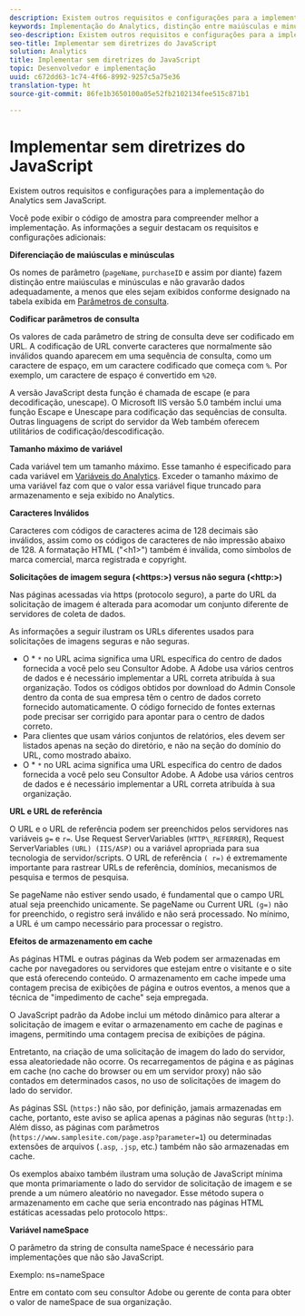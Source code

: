 ```yaml
---
description: Existem outros requisitos e configurações para a implementação do Analytics sem JavaScript.
keywords: Implementação do Analytics, distinção entre maiúsculas e minúsculas, codificar parâmetros de consulta, caracteres inválidos, solicitações de imagens seguras, comprimento máximo da variável, referência, url, armazenamento em cache, namespace
seo-description: Existem outros requisitos e configurações para a implementação do Analytics sem JavaScript.
seo-title: Implementar sem diretrizes do JavaScript
solution: Analytics
title: Implementar sem diretrizes do JavaScript
topic: Desenvolvedor e implementação
uuid: c672dd63-1c74-4f66-8992-9257c5a75e36
translation-type: ht
source-git-commit: 86fe1b3650100a05e52fb2102134fee515c871b1

---
```



# Implementar sem diretrizes do JavaScript

Existem outros requisitos e configurações para a implementação do Analytics sem JavaScript.

Você pode exibir o código de amostra para compreender melhor a implementação. As informações a seguir destacam os requisitos e configurações adicionais:

<!--Meike, I converted this from a table. Table within a table was a mess, and I'm not sure I captured everything. Please check this content against the orginal. -Bob -->

**Diferenciação de maiúsculas e minúsculas**

Os nomes de parâmetro (`pageName`, `purchaseID` e assim por diante) fazem distinção entre maiúsculas e minúsculas e não gravarão dados adequadamente, a menos que eles sejam exibidos conforme designado na tabela exibida em [Parâmetros de consulta](../../../implement/js-implementation/data-collection/query-parameters.md).

**Codificar parâmetros de consulta**

Os valores de cada parâmetro de string de consulta deve ser codificado em URL. A codificação de URL converte caracteres que normalmente são inválidos quando aparecem em uma sequência de consulta, como um caractere de espaço, em um caractere codificado que começa com `%`. Por exemplo, um caractere de espaço é convertido em `%20`.

A versão JavaScript desta função é chamada de escape (e para decodificação, unescape). O Microsoft IIS versão 5.0 também inclui uma função Escape e Unescape para codificação das sequências de consulta. Outras linguagens de script do servidor da Web também oferecem utilitários de codificação/descodificação.

**Tamanho máximo de variável**

Cada variável tem um tamanho máximo. Esse tamanho é especificado para cada variável em [Variáveis do Analytics](../../../implement/js-implementation/c-variables/sc-variables.md). Exceder o tamanho máximo de uma variável faz com que o valor essa variável fique truncado para armazenamento e seja exibido no Analytics.

**Caracteres Inválidos**

Caracteres com códigos de caracteres acima de 128 decimais são inválidos, assim como os códigos de caracteres de não impressão abaixo de 128. A formatação HTML ("&lt;h1&gt;") também é inválida, como símbolos de marca comercial, marca registrada e copyright.

**Solicitações de imagem segura (&lt;https:&gt;) versus não segura (&lt;http:&gt;)**

Nas páginas acessadas via https (protocolo seguro), a parte do URL da solicitação de imagem é alterada para acomodar um conjunto diferente de servidores de coleta de dados.

As informações a seguir ilustram os URLs diferentes usados para solicitações de imagens seguras e não seguras.

* O * `*` no URL acima significa uma URL específica do centro de dados fornecida a você pelo seu Consultor Adobe. A Adobe usa vários centros de dados e é necessário implementar a URL correta atribuída à sua organização. Todos os códigos obtidos por download do Admin Console dentro da conta de sua empresa têm o centro de dados correto fornecido automaticamente. O código fornecido de fontes externas pode precisar ser corrigido para apontar para o centro de dados correto.
* Para clientes que usam vários conjuntos de relatórios, eles devem ser listados apenas na seção do diretório, e não na seção do domínio do URL, como mostrado abaixo.
* O * `*` no URL acima significa uma URL específica do centro de dados fornecida a você pelo seu Consultor Adobe. A Adobe usa vários centros de dados e é necessário implementar a URL correta atribuída à sua organização.

**URL e URL de referência**

O URL e o URL de referência podem ser preenchidos pelos servidores nas variáveis `g=` e `r=`. Use Request ServerVariables (`HTTP\_REFERRER`), Request ServerVariables `(URL) (IIS/ASP)` ou a variável apropriada para sua tecnologia de servidor/scripts. O URL de referência `( r=)` é extremamente importante para rastrear URLs de referência, domínios, mecanismos de pesquisa e termos de pesquisa.

Se pageName não estiver sendo usado, é fundamental que o campo URL atual seja preenchido unicamente. Se pageName ou Current URL `(g=)` não for preenchido, o registro será inválido e não será processado. No mínimo, a URL é um campo necessário para processar o registro.

**Efeitos de armazenamento em cache**

As páginas HTML e outras páginas da Web podem ser armazenadas em cache por navegadores ou servidores que estejam entre o visitante e o site que está oferecendo conteúdo. O armazenamento em cache impede uma contagem precisa de exibições de página e outros eventos, a menos que a técnica de "impedimento de cache" seja empregada.

O JavaScript padrão da Adobe inclui um método dinâmico para alterar a solicitação de imagem e evitar o armazenamento em cache de paginas e imagens, permitindo uma contagem precisa de exibições de página.

Entretanto, na criação de uma solicitação de imagem do lado do servidor, essa aleatoriedade não ocorre. Os recarregamentos de página e as páginas em cache (no cache do browser ou em um servidor proxy) não são contados em determinados casos, no uso de solicitações de imagem do lado do servidor.

As páginas SSL (`https:`) não são, por definição, jamais armazenadas em cache, portanto, este aviso se aplica apenas a páginas não seguras (`http:`). Além disso, as páginas com parâmetros (`https://www.samplesite.com/page.asp?parameter=1`) ou determinadas extensões de arquivos (`.asp`, `.jsp`, etc.) também não são armazenadas em cache.

Os exemplos abaixo também ilustram uma solução de JavaScript mínima que monta primariamente o lado do servidor de solicitação de imagem e se prende a um número aleatório no navegador. Esse método supera o armazenamento em cache que seria encontrado nas páginas HTML estáticas acessadas pelo protocolo https:.

**Variável nameSpace**

O parâmetro da string de consulta nameSpace é necessário para implementações que não são JavaScript.

Exemplo: ns=nameSpace

Entre em contato com seu consultor Adobe ou gerente de conta para obter o valor de nameSpace de sua organização.
